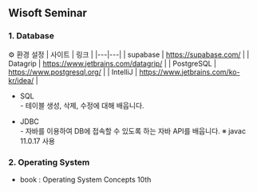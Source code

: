 ## Wisoft Seminar

### 1. Database
⚙️ 환경 설정
| 사이트 | 링크 |
|---|---|
| supabase | https://supabase.com/ |
| Datagrip | https://www.jetbrains.com/datagrip/ |
| PostgreSQL | https://www.postgresql.org/ |
| IntelliJ | https://www.jetbrains.com/ko-kr/idea/ |

- SQL <br>
\- 테이블 생성, 삭제, 수정에 대해 배웁니다.

- JDBC<br>
\- 자바를 이용하여 DB에 접속할 수 있도록 하는 자바 API를 배웁니다.
※ javac 11.0.17 사용

### 2. Operating System
- book : Operating System Concepts 10th
